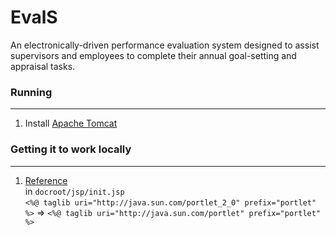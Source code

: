 # EvalS
An electronically-driven performance evaluation system designed
to assist supervisors and employees to complete their annual
goal-setting and appraisal tasks.

### Running
---
1. Install [Apache Tomcat](https://tomcat.apache.org/index.html)


### Getting it to work locally
---
1. [Reference](https://liferay.dev/forums/-/message_boards/message/792893) \
in `docroot/jsp/init.jsp` \
`<%@ taglib uri="http://java.sun.com/portlet_2_0" prefix="portlet" %>` => `<%@ taglib uri="http://java.sun.com/portlet" prefix="portlet" %>`